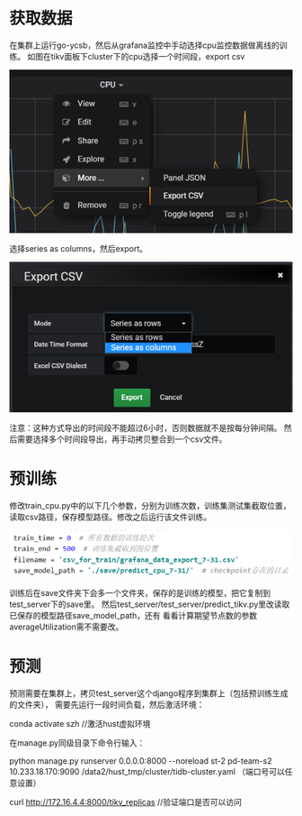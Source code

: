 # 获取数据
在集群上运行go-ycsb，然后从grafana监控中手动选择cpu监控数据做离线的训练。
如图在tikv面板下cluster下的cpu选择一个时间段，export csv

![](readme_images/pre1.png)

选择series as columns，然后export。

![](readme_images/pre2.png)

注意：这种方式导出的时间段不能超过6小时，否则数据就不是按每分钟间隔。
然后需要选择多个时间段导出，再手动拷贝整合到一个csv文件。

# 预训练
修改train_cpu.py中的以下几个参数，分别为训练次数，训练集测试集截取位置，
读取csv路径，保存模型路径。修改之后运行该文件训练。

![](readme_images/pre3.png)

训练后在save文件夹下会多一个文件夹，保存的是训练的模型，把它复制到test_server下的save里。
然后test_server/test_server/predict_tikv.py里改读取已保存的模型路径save_model_path，还有
看看计算期望节点数的参数averageUtilization需不需要改。

# 预测
预测需要在集群上，拷贝test_server这个django程序到集群上（包括预训练生成的文件夹），
需要先运行一段时间负载，然后激活环境：

conda activate szh   //激活hust虚拟环境

在manage.py同级目录下命令行输入：

python manage.py runserver 0.0.0.0:8000 --noreload st-2 pd-team-s2 10.233.18.170:9090 /data2/hust_tmp/cluster/tidb-cluster.yaml （端口号可以任意设置）

curl http://172.16.4.4:8000/tikv_replicas  //验证端口是否可以访问
